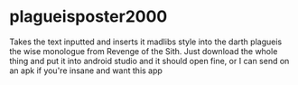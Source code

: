# plagueisposter2000

Takes the text inputted and inserts it madlibs style into the darth plagueis the wise monologue from Revenge of the Sith. 
Just download the whole thing and put it into android studio and it should open fine, or I can send on an apk if you're insane and want this app
